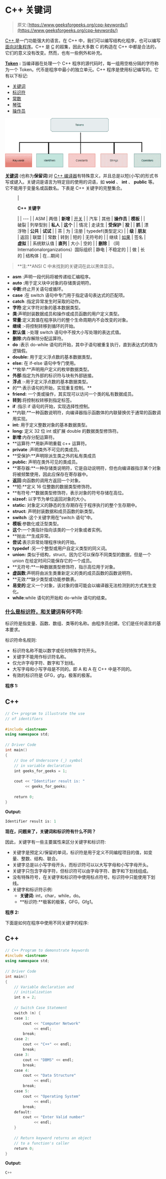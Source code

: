# C++ 关键词

> 原文:[https://www.geeksforgeeks.org/cpp-keywords/](https://www.geeksforgeeks.org/cpp-keywords/)

[C++ ](https://www.geeksforgeeks.org/c-plus-plus/) 是一门功能强大的语言。在 C++ 中，我们可以编写结构化程序，也可以编写[面向对象程序](https://www.geeksforgeeks.org/oops-object-oriented-design/)。C++ 是 [C](https://www.geeksforgeeks.org/c-programming-language/) 的超集，因此大多数 C 的构造在 C++ 中都是合法的，它们的意义没有改变。然而，也有一些例外和补充。

[**Token**](https://www.geeksforgeeks.org/cc-tokens/) **:** 当编译器在处理一个 C++ 程序的源代码时，每一组用空格分隔的字符称为一个 Token。代币是程序中最小的独立单元。C++ 程序是使用标记编写的。它有以下标记:

*   [关键词](https://www.geeksforgeeks.org/variables-and-keywords-in-c/)
*   [标识符](https://www.geeksforgeeks.org/difference-between-keyword-and-identifier/)
*   [常数](https://www.geeksforgeeks.org/constants-in-c-cpp/)
*   [琴弦](https://www.geeksforgeeks.org/string-data-structure/)
*   [操作员](https://www.geeksforgeeks.org/bitwise-operators-in-c-cpp/)

[![](img/e17468c5059a41f6d4c4012bf90089ae.png)](https://media.geeksforgeeks.org/wp-content/uploads/20210507151607/token2.png)

[**关键词**](https://www.geeksforgeeks.org/variables-and-keywords-in-c/) (也称为**保留词**)对 [C++ 编译器](https://www.geeksforgeeks.org/compiling-with-g-plus-plus/)有特殊意义，并且总是以短(小写)的形式书写或键入。关键词是语言为特定目的使用的词语，如 **void** 、 **int** 、 **public** 等。它不能用于变量名或函数名。下表是 C++ 关键字的完整集合。

<figure class="table">

| 

**C++ 关键字**

 |
| --- |
| ASM | 两倍 | **新增** | [开关](https://www.geeksforgeeks.org/switch-statement-cc/) |
| 汽车 | 其他 | **操作员** | **模板** |
| 破裂 | 列举型别 | **私人** | **这个** |
| 情况 | 走读生 | **受保护** | **投** |
| **抓** | 漂浮物 | **公共** | **试试** |
| 茶 | 为 | 注册 | typedef(类型定义) |
| **级** | **朋友** | 返回 | 联盟 |
| 常数 | 转到 | 短的 | 无符号的 |
| 继续 | [如果](https://www.geeksforgeeks.org/check-if-given-number-is-perfect-square-in-cpp/) | 签名 | **虚拟** |
| 系统默认值 | **直列** | 大小 | 空的 |
| **删除** | （同 Internationalorganizations）国际组织 | 静电 | 不稳定的 |
| 做 | 长的 | 结构体 | 在…期间 |

</figure>

> **注:**ANSI C 中未找到的关键词在此以黑体显示。

*   **asm** :声明一段代码将被传递给汇编程序。
*   **auto** :用于定义块中对象的存储类说明符。
*   **中断**:终止开关语句或循环。
*   **case** :在 switch 语句中专门用于指定语句表达式的匹配项。
*   **catch** :指定异常发生时采取的动作。
*   **字符**:定义字符对象的基本数据类型。
*   **类**:声明封装数据成员和操作或成员函数的用户定义类型。
*   **常量**:定义其值在程序执行的整个生命周期内不会改变的对象。
*   **继续** :-将控制转移到循环的开始。
*   **默认值** :-处理 switch 语句中不按大小写处理的表达式值。
*   **删除**:内存解除分配运算符。
*   **do** :表示 do-while 语句的开始，其中子语句被重复执行，直到表达式的值为逻辑假。
*   **double:** 用于定义浮点数的基本数据类型。
*   **else:** 在 if-else 语句中专门使用。
*   **枚举:**声明用户定义的枚举数据类型。
*   **外部**:指定为外部的标识符与块有外部链接。
*   **浮点** :-用于定义浮点数的基本数据类型。
*   的**:表示语句的开始，实现重复控制。**
*   **friend:** 一个类或操作，其实现可以访问一个类的私有数据成员。
*   **转到**:将控制权转移到指定标签。
*   **if** :指示 if 语句的开始，实现选择性控制。
*   **内联:**一种函数说明符，向编译器指示函数体的内联替换优于通常的函数调用实现。
*   **int:** 用于定义整数对象的基本数据类型。
*   **long:** 定义 32 位 int 或扩展 double 的数据类型修饰符。
*   **新增**:内存分配运算符。
*   **运算符:**用新声明重载 c++ 运算符。
*   **private** :声明类外不可见的类成员。
*   **受保护:**声明除派生类之外的私有类成员
*   **public:** 声明在类外可见的类成员。
*   **寄存器:**一种存储类说明符，它是自动说明符，但也向编译器指示某个对象将被频繁使用，因此应保存在寄存器中。
*   **返回**:向函数的调用方返回一个对象。
*   **短:**定义 16 位整数的数据类型修饰符。
*   **有符号:**数据类型修饰符，表示对象的符号存储在高位。
*   **sizeof:** 以字节为单位返回对象的大小。
*   **static:** 对象定义的静态的生存期存在于程序执行的整个生存期中。
*   **struct:** 声明封装数据和成员函数的新类型。
*   **switch** :这个关键字用在“switch 语句”中。
*   **模板**:参数化或泛型类型。
*   **这个**:一个类指针指向该类的一个对象或者实例。
*   **抛出:**生成异常。
*   **尝试**:表示异常处理程序块的开始。
*   **typedef** :另一个整型或用户自定义类型的同义词。
*   **union:** 类似于结构，struct，因为它可以保存不同类型的数据，但是一个 union 在给定时间只能保存它的一个成员。
*   **无符号:**一种数据类型修饰符，指示高位用于对象。
*   **虚函数**:声明将由派生类重新定义的类的成员函数的函数说明符。
*   **无效:**缺少类型或功能参数表。
*   **易变的**:定义一个对象，该对象的值可能会以编译器无法检测到的方式发生变化。
*   **while**:while 语句的开始和 do-while 语句的结束。

### **<u>什么是标识符，和关键词</u>有何不同:**

标识符是指变量、函数、数组、类等的名称。由程序员创建。它们是任何语言的基本要求。

标识符命名规则:

*   标识符名称不能以数字或任何特殊字符开头。
*   关键字不能用作标识符名称。
*   仅允许字母字符、数字和下划线。
*   大写字母和小写字母是不同的。即 A 和 A 在 C++ 中是不同的。
*   有效的标识符是 GFG，gfg，极客的极客。

**程序 1:**

## C++

```cpp
// C++ program to illustrate the use
// of identifiers

#include <iostream>
using namespace std;

// Driver Code
int main()
{
    // Use of Underscore (_) symbol
    // in variable declaration
    int geeks_for_geeks = 1;

    cout << "Identifier result is: "
         << geeks_for_geeks;

    return 0;
}
```

**Output:** 

```cpp
Identifier result is: 1
```

**现在，问题来了，关键词和标识符有什么不同？**

因此，关键字有一些主要属性来区分关键字和标识符:

*   关键字是预定义/保留的单词，标识符是用于定义不同编程项目的值，如变量、整数、结构、联合。
*   关键字总是以小写字母开头，而标识符可以以大写字母和小写字母开头。
*   关键字只包含字母字符，但标识符可以由字母字符、数字和下划线组成。
*   没有特殊符号，在关键字和标识符中使用标点符号。标识符中只能使用下划线。
*   关键字和标识符示例:
    *   **关键词:** int，char，while，do。
    *   **标识符:**极客的极客，GFG，Gfg1。

**程序 2:**

下面是如何在程序中使用不同关键字的程序:

## C++

```cpp
// C++ Program to demonstrate keywords
#include <iostream>
using namespace std;

// Driver Code
int main()
{
    // Variable declaration and
    // initialization
    int n = 2;

    // Switch Case Statement
    switch (n) {
    case 1:
        cout << "Computer Network"
             << endl;
        break;
    case 2:
        cout << "C++" << endl;
        break;
    case 3:
        cout << "DBMS" << endl;
        break;
    case 4:
        cout << "Data Structure"
             << endl;
        break;
    case 5:
        cout << "Operating System"
             << endl;
        break;
    default:
        cout << "Enter Valid number"
             << endl;
    }

    // Return keyword returns an object
    // to a function's caller
    return 0;
}
```

**Output:** 

```cpp
C++
```